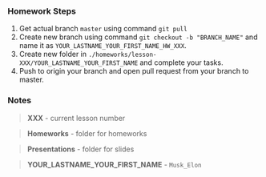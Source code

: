 ### Homework Steps
1. Get actual branch `master` using command `git pull`
2. Create new branch using command `git checkout -b "BRANCH_NAME"` and name it as `YOUR_LASTNAME_YOUR_FIRST_NAME_HW_XXX`.
3. Create new folder in `./homeworks/lesson-XXX/YOUR_LASTNAME_YOUR_FIRST_NAME` and complete your tasks.
3. Push to origin your branch and open pull request from your branch to master.

### Notes
> **XXX** - current lesson number

> **Homeworks** - folder for homeworks

> **Presentations** - folder for slides

> **YOUR_LASTNAME_YOUR_FIRST_NAME** - `Musk_Elon`

